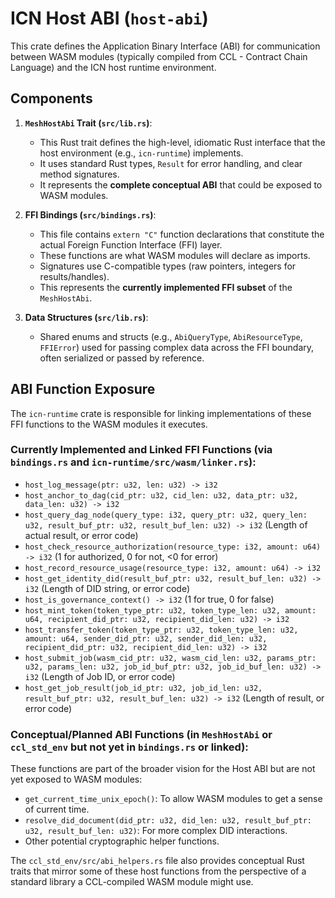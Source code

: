 # ICN Host ABI (`host-abi`)

This crate defines the Application Binary Interface (ABI) for communication between WASM modules (typically compiled from CCL - Contract Chain Language) and the ICN host runtime environment.

## Components

1.  **`MeshHostAbi` Trait (`src/lib.rs`)**:
    *   This Rust trait defines the high-level, idiomatic Rust interface that the host environment (e.g., `icn-runtime`) implements.
    *   It uses standard Rust types, `Result` for error handling, and clear method signatures.
    *   It represents the **complete conceptual ABI** that could be exposed to WASM modules.

2.  **FFI Bindings (`src/bindings.rs`)**:
    *   This file contains `extern "C"` function declarations that constitute the actual Foreign Function Interface (FFI) layer.
    *   These functions are what WASM modules will declare as imports.
    *   Signatures use C-compatible types (raw pointers, integers for results/handles).
    *   This represents the **currently implemented FFI subset** of the `MeshHostAbi`.

3.  **Data Structures (`src/lib.rs`)**:
    *   Shared enums and structs (e.g., `AbiQueryType`, `AbiResourceType`, `FFIError`) used for passing complex data across the FFI boundary, often serialized or passed by reference.

## ABI Function Exposure

The `icn-runtime` crate is responsible for linking implementations of these FFI functions to the WASM modules it executes.

### Currently Implemented and Linked FFI Functions (via `bindings.rs` and `icn-runtime/src/wasm/linker.rs`):

*   `host_log_message(ptr: u32, len: u32) -> i32`
*   `host_anchor_to_dag(cid_ptr: u32, cid_len: u32, data_ptr: u32, data_len: u32) -> i32`
*   `host_query_dag_node(query_type: i32, query_ptr: u32, query_len: u32, result_buf_ptr: u32, result_buf_len: u32) -> i32` (Length of actual result, or error code)
*   `host_check_resource_authorization(resource_type: i32, amount: u64) -> i32` (1 for authorized, 0 for not, <0 for error)
*   `host_record_resource_usage(resource_type: i32, amount: u64) -> i32`
*   `host_get_identity_did(result_buf_ptr: u32, result_buf_len: u32) -> i32` (Length of DID string, or error code)
*   `host_is_governance_context() -> i32` (1 for true, 0 for false)
*   `host_mint_token(token_type_ptr: u32, token_type_len: u32, amount: u64, recipient_did_ptr: u32, recipient_did_len: u32) -> i32`
*   `host_transfer_token(token_type_ptr: u32, token_type_len: u32, amount: u64, sender_did_ptr: u32, sender_did_len: u32, recipient_did_ptr: u32, recipient_did_len: u32) -> i32`
*   `host_submit_job(wasm_cid_ptr: u32, wasm_cid_len: u32, params_ptr: u32, params_len: u32, job_id_buf_ptr: u32, job_id_buf_len: u32) -> i32` (Length of Job ID, or error code)
*   `host_get_job_result(job_id_ptr: u32, job_id_len: u32, result_buf_ptr: u32, result_buf_len: u32) -> i32` (Length of result, or error code)

### Conceptual/Planned ABI Functions (in `MeshHostAbi` or `ccl_std_env` but not yet in `bindings.rs` or linked):

These functions are part of the broader vision for the Host ABI but are not yet exposed to WASM modules:

*   `get_current_time_unix_epoch()`: To allow WASM modules to get a sense of current time.
*   `resolve_did_document(did_ptr: u32, did_len: u32, result_buf_ptr: u32, result_buf_len: u32)`: For more complex DID interactions.
*   Other potential cryptographic helper functions.

The `ccl_std_env/src/abi_helpers.rs` file also provides conceptual Rust traits that mirror some of these host functions from the perspective of a standard library a CCL-compiled WASM module might use. 